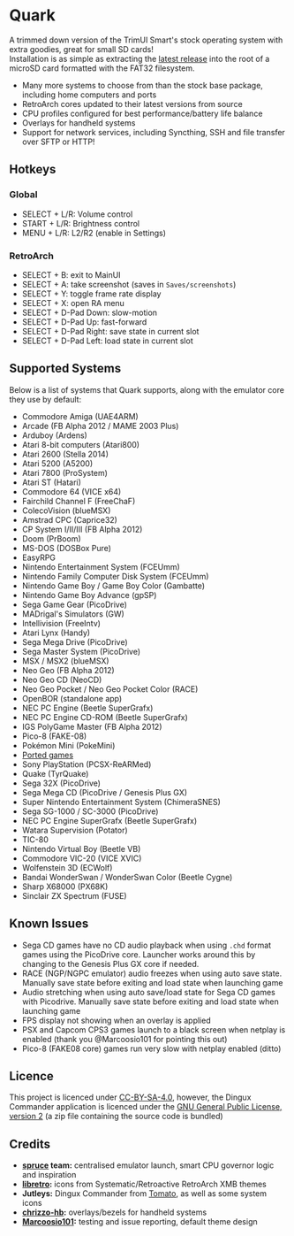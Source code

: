 # Quark

A trimmed down version of the TrimUI Smart's stock operating system with extra goodies, great for small SD cards!  
Installation is as simple as extracting the [latest release](https://github.com/cobaltgit/Quark/releases/latest) into the root of a microSD card formatted with the FAT32 filesystem.

* Many more systems to choose from than the stock base package, including home computers and ports
* RetroArch cores updated to their latest versions from source
* CPU profiles configured for best performance/battery life balance
* Overlays for handheld systems
* Support for network services, including Syncthing, SSH and file transfer over SFTP or HTTP!

## Hotkeys

### Global

* SELECT + L/R: Volume control
* START + L/R: Brightness control
* MENU + L/R: L2/R2 (enable in Settings)

### RetroArch

* SELECT + B: exit to MainUI
* SELECT + A: take screenshot (saves in `Saves/screenshots`)
* SELECT + Y: toggle frame rate display
* SELECT + X: open RA menu
* SELECT + D-Pad Down: slow-motion
* SELECT + D-Pad Up: fast-forward
* SELECT + D-Pad Right: save state in current slot
* SELECT + D-Pad Left: load state in current slot

## Supported Systems

Below is a list of systems that Quark supports, along with the emulator core they use by default:

* Commodore Amiga (UAE4ARM)
* Arcade (FB Alpha 2012 / MAME 2003 Plus)
* Arduboy (Ardens)
* Atari 8-bit computers (Atari800)
* Atari 2600 (Stella 2014)
* Atari 5200 (A5200)
* Atari 7800 (ProSystem)
* Atari ST (Hatari)
* Commodore 64 (VICE x64)
* Fairchild Channel F (FreeChaF)
* ColecoVision (blueMSX)
* Amstrad CPC (Caprice32)
* CP System I/II/III (FB Alpha 2012)
* Doom (PrBoom)
* MS-DOS (DOSBox Pure)
* EasyRPG
* Nintendo Entertainment System (FCEUmm)
* Nintendo Family Computer Disk System (FCEUmm)
* Nintendo Game Boy / Game Boy Color (Gambatte)
* Nintendo Game Boy Advance (gpSP)
* Sega Game Gear (PicoDrive)
* MADrigal's Simulators (GW)
* Intellivision (FreeIntv)
* Atari Lynx (Handy)
* Sega Mega Drive (PicoDrive)
* Sega Master System (PicoDrive)
* MSX / MSX2 (blueMSX)
* Neo Geo (FB Alpha 2012)
* Neo Geo CD (NeoCD)
* Neo Geo Pocket / Neo Geo Pocket Color (RACE)
* OpenBOR (standalone app)
* NEC PC Engine (Beetle SuperGrafx)
* NEC PC Engine CD-ROM (Beetle SuperGrafx)
* IGS PolyGame Master (FB Alpha 2012)
* Pico-8 (FAKE-08)
* Pokémon Mini (PokeMini)
* [Ported games](https://github.com/cobaltgit/Quark-Gluons/releases/tag/ports)
* Sony PlayStation (PCSX-ReARMed)
* Quake (TyrQuake)
* Sega 32X (PicoDrive)
* Sega Mega CD (PicoDrive / Genesis Plus GX)
* Super Nintendo Entertainment System (ChimeraSNES)
* Sega SG-1000 / SC-3000 (PicoDrive)
* NEC PC Engine SuperGrafx (Beetle SuperGrafx)
* Watara Supervision (Potator)
* TIC-80
* Nintendo Virtual Boy (Beetle VB)
* Commodore VIC-20 (VICE XVIC)
* Wolfenstein 3D (ECWolf)
* Bandai WonderSwan / WonderSwan Color (Beetle Cygne)
* Sharp X68000 (PX68K)
* Sinclair ZX Spectrum (FUSE)

## Known Issues

* Sega CD games have no CD audio playback when using `.chd` format games using the PicoDrive core. Launcher works around this by changing to the Genesis Plus GX core if needed.
* RACE (NGP/NGPC emulator) audio freezes when using auto save state. Manually save state before exiting and load state when launching game
* Audio stretching when using auto save/load state for Sega CD games with Picodrive. Manually save state before exiting and load state when launching game
* FPS display not showing when an overlay is applied
* PSX and Capcom CPS3 games launch to a black screen when netplay is enabled (thank you @Marcoosio101 for pointing this out)
* Pico-8 (FAKE08 core) games run very slow with netplay enabled (ditto)

## Licence

This project is licenced under [CC-BY-SA-4.0](https://creativecommons.org/licenses/by-sa/4.0/deed.en), however, the Dingux Commander application is licenced under the [GNU General Public License, version 2](https://www.gnu.org/licenses/old-licenses/gpl-2.0.en.html) (a zip file containing the source code is bundled)

## Credits

* **[spruce](https://github.com/spruceUI) team:** centralised emulator launch, smart CPU governor logic and inspiration
* **[libretro](https://www.retroarch.com/):** icons from Systematic/Retroactive RetroArch XMB themes
* **Jutleys:** Dingux Commander from [Tomato](https://github.com/Jutleys/Trimui-Smart-Tomato), as well as some system icons
* **[chrizzo-hb](https://github.com/chrizzo-hb/knulli-bezels):** overlays/bezels for handheld systems
* **[Marcoosio101](https://github.com/Marcoosio101):** testing and issue reporting, default theme design
